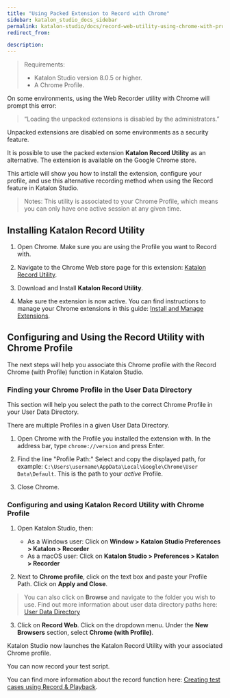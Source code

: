 ```yaml
---
title: "Using Packed Extension to Record with Chrome" 
sidebar: katalon_studio_docs_sidebar
permalink: katalon-studio/docs/record-web-utility-using-chrome-with-profile.html 
redirect_from:

description: 
---
```

> Requirements:
>
>* Katalon Studio version 8.0.5 or higher.
>* A Chrome Profile.

On some environments, using the Web Recorder utility with Chrome will prompt this error:
> “Loading the unpacked extensions is disabled by the administrators.”

Unpacked extensions are disabled on some environments as a security feature.

It is possible to use the packed extension **Katalon Record Utility** as an alternative. The extension is available on the Google Chrome store.

This article will show you how to install the extension, configure your profile, and use this alternative recording method when using the Record feature in Katalon Studio.

> Notes: This utility is associated to your Chrome Profile, which means you can only have one active session at any given time.

## Installing Katalon Record Utility

1. Open Chrome. Make sure you are using the Profile you want to Record with.

2. Navigate to the Chrome Web store page for this extension: [Katalon Record Utility](https://chrome.google.com/webstore/detail/katalon-record-utility/nhjadcbdhpaglfenolfcepmoeifeaijd).

3. Download and Install **Katalon Record Utility**.

4. Make sure the extension is now active. You can find instructions to manage your Chrome extensions in this guide: [Install and Manage Extensions](https://support.google.com/chrome_webstore/answer/2664769).

## Configuring and Using the Record Utility with Chrome Profile

The next steps will help you associate this Chrome profile with the Record Chrome (with Profile) function in Katalon Studio.

### Finding your Chrome Profile in the User Data Directory

This section will help you select the path to the correct Chrome Profile in your User Data Directory.

There are multiple Profiles in a given User Data Directory.

1. Open Chrome with the Profile you installed the extension with. In the address bar, type `chrome://version` and press Enter. 

2. Find the line "Profile Path:" Select and copy the displayed path, for example: `C:\Users\username\AppData\Local\Google\Chrome\User Data\Default`. This is the path to your *active* Profile.

3. Close Chrome.

### Configuring and using Katalon Record Utility with Chrome Profile

1. Open Katalon Studio, then:

   * As a Windows user: Click on **Window > Katalon Studio Preferences > Katalon > Recorder**
   * As a macOS user: Click on **Katalon Studio > Preferences > Katalon > Recorder**

2. Next to **Chrome profile**, click on the text box and paste your Profile Path. Click on **Apply and Close**.

>You can also click on **Browse** and navigate to the folder you wish to use. Find out more information about user data directory paths here: [User Data Directory](https://chromium.googlesource.com/chromium/src/+/HEAD/docs/user_data_dir.md#Introduction)

3. Click on **Record Web**. Click on the dropdown menu. Under the **New Browsers** section, select **Chrome (with Profile)**.

Katalon Studio now launches the Katalon Record Utility with your associated Chrome profile.

You can now record your test script.

You can find more information about the record function here: [Creating test cases using Record & Playback](https://docs.katalon.com/katalon-studio/docs/create_test_case_using_record_playback.html).

